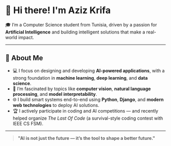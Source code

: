 # 👋 Hi there! I'm **Aziz Krifa**

🎓 I’m a Computer Science student from Tunisia, driven by a passion for **Artificial Intelligence** and building intelligent solutions that make a real-world impact.

---

## 🤖 About Me  

- 💻 I focus on designing and developing **AI-powered applications**, with a strong foundation in **machine learning**, **deep learning**, and **data science**.  
- 🧠 I’m fascinated by topics like **computer vision**, **natural language processing**, and **model interpretability**.  
- 🌐 I build smart systems end-to-end using **Python**, **Django**, and **modern web technologies** to deploy AI solutions.  
- 🏆 I actively participate in coding and AI competitions — and recently helped organize *The Last Of Code* (a survival-style coding contest with IEEE CS FSM).

---

> **"AI is not just the future — it’s the tool to shape a better future."**

